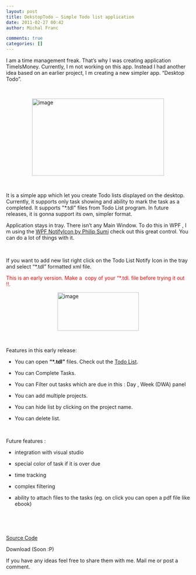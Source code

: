 ```yaml
---
layout: post
title: DekstopTodo – Simple Todo list application
date: 2011-02-27 00:42
author: Michal Franc

comments: true
categories: []
---
```

I am a time management freak. That’s why I was creating application TimeIsMoney. Currently, I m not working on this app. Instead I had another idea based on an earlier project, I m creating a new simpler app. “Desktop Todo”.

&nbsp;

<a href="http://lammichalfranc.files.wordpress.com/2011/02/image.png"><img style="background-image:none;padding-left:0;padding-right:0;display:block;float:none;padding-top:0;border-width:0;margin:0 auto 5px;" title="image" src="http://lammichalfranc.files.wordpress.com/2011/02/image_thumb.png" border="0" alt="image" width="362" height="211" /></a>

&nbsp;

It is a simple app which let you create Todo lists displayed on the desktop. Currently, it supports only task showing and ability to mark the task as a completed. It supports "*.tdl" files from Todo List program. In future releases, it is gonna support its own, simpler format.

Application stays in tray. There isn’t any Main Window. To do this in WPF , I m using the <a href="http://www.hardcodet.net/projects/wpf-notifyicon">WPF NotifyIcon by Philip Sumi</a> check out this great control. You can do a lot of things with it.

&nbsp;

If you want to add new list right click on the Todo List Notify Icon in the tray and select “*.tdl” formatted xml file.

<span style="color:#ff0000;">This is an early version. Make a  copy of your “*.tdl. file before trying it out !!.</span>

<a href="http://lammichalfranc.files.wordpress.com/2011/02/image1.png"><img style="background-image:none;padding-left:0;padding-right:0;display:block;float:none;padding-top:0;border-width:0;margin:0 auto 5px;" title="image" src="http://lammichalfranc.files.wordpress.com/2011/02/image_thumb1.png" border="0" alt="image" width="223" height="105" /></a>

&nbsp;

Features in this early release:

- You can open <strong>“*.tdl”</strong> files. Check out the <a href="http://www.codeproject.com/KB/applications/todolist2.aspx">Todo List</a>.

- You can Complete Tasks.

- You can Filter out tasks which are due in this : Day , Week (DWA) panel

- You can add multiple projects.

- You can hide list by clicking on the project name.

- You can delete list.

&nbsp;

Future features :

- integration with visual studio

- special color of task if it is over due

- time tracking

- complex filtering

- ability to attach files to the tasks (eg. on click you can open a pdf file like ebook)

&nbsp;

&nbsp;

<a href="https://github.com/Michal Franc
ik/TimeIsMoney/tree/master/TimeIsMoney/DekstopTodo">Source Code</a>

Download (Soon :P)

If you have any ideas feel free to share them with me. Mail me or post a comment.
